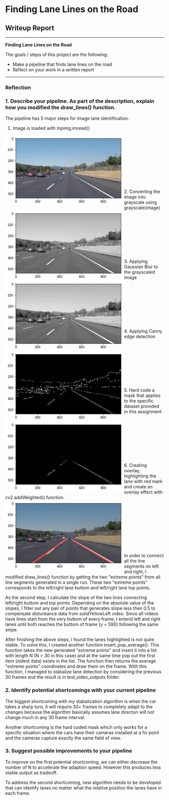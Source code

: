 # **Finding Lane Lines on the Road** 

## Writeup Report

---

**Finding Lane Lines on the Road**

The goals / steps of this project are the following:
* Make a pipeline that finds lane lines on the road
* Reflect on your work in a written report


[//]: # (Image References)

[image1]: ./intermediate_results/gray.png "gray"
[image2]: ./intermediate_results/blur.png "blur"
[image3]: ./intermediate_results/canny.png "canny"
[image4]: ./intermediate_results/masked.png "masked"
[image5]: ./intermediate_results/original.png "original"
[image6]: ./intermediate_results/overlay.png "overlay"


---

### Reflection

### 1. Describe your pipeline. As part of the description, explain how you modified the draw_lines() function.

The pipeline has 5 major steps for image lane identification.
1. Image is loaded with mpimg.imread()
<img align="left" src="./intermediate_results/original.png">
<br /><br /><br /><br /><br /><br /><br /><br /><br /><br />
2. Converting the image into grayscale using grayscale(image)
<img align="left" src="./intermediate_results/gray.png">
<br /><br /><br /><br /><br /><br /><br /><br /><br /><br />
3. Applying Gaussian Blur to the grayscaled image
<img align="left" src="./intermediate_results/blur.png">
<br /><br /><br /><br /><br /><br /><br /><br /><br /><br />
4. Applying Canny edge detection
<img align="left" src="./intermediate_results/canny.png">
<br /><br /><br /><br /><br /><br /><br /><br /><br /><br />
5. Hard code a mask that applies to the specific dataset provided in this assignment
<img align="left" src="./intermediate_results/masked.png">
<br /><br /><br /><br /><br /><br /><br /><br /><br /><br />
6. Creating overlay, highlighting the lane with red mark and create an overlay effect with cv2.addWeighted() function.
<img align="left" src="./intermediate_results/overlay.png">
<br /><br /><br /><br /><br /><br /><br /><br /><br /><br />

In order to connect all the line segments on left and right, I modified draw_lines() function by getting the two "extreme points" from all line segments generated in a single run. These two "extreme points" corresponds to the left/right lane buttom and left/right lane top points.

As the second step, I calculate the slope of the two lines connecting left/right buttom and top points. Depending on the absolute value of the slopes, I filter out any pair of points that generates slope less then 0.5 to compensate disturbance data from solidYellowLeft video. Since all videos have lines start from the very buttom of every frame, I extend left and right lanes until both reaches the buttom of frame (y = 590) following the same slope.

After finishing the above steps, I found the lanes highlighted is not quite stable. To solve this, I created another function insert_pop_average(). This function takes the new generated "extreme points" and insert it into a list with length N (N = 30 in this case) and at the same time pop out the first item (oldest data) exists in the list. The function then returns the average "extreme points" coordinates and draw them on the frame. With this function, I managed to stabalize lane detection by considering the previous 30 frames and the result is in test_video_outputs folder.


### 2. Identify potential shortcomings with your current pipeline


The biggest shortcoming with my stabalization algorithm is when the car takes a sharp turn, it will require 30+ frames to completely adapt to the changes because the algorithm basically assumes lane directon will not change much in any 30 frame interval.

Another shortcoming is the hard coded mask which only works for a specific situation where the cars have their cameras installed at a fix point and the cameras capture exactly the same field of view.


### 3. Suggest possible improvements to your pipeline

To improve on the first potential shortcoming, we can either decrease the number of N to accelerate the adaption speed. However this produces less stable output as tradeoff.

To address the second shortcoming, new algorithm needs to be developed that can identify lanes no matter what the relative position the lanes have in each frame.
